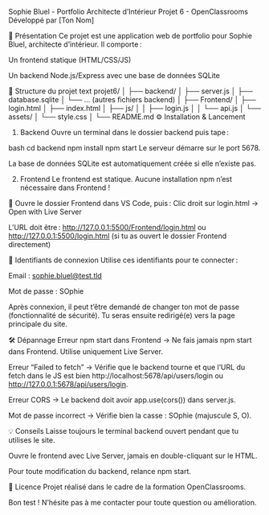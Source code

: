 Sophie Bluel - Portfolio Architecte d’Intérieur
Projet 6 - OpenClassrooms
Développé par [Ton Nom]

🚀 Présentation
Ce projet est une application web de portfolio pour Sophie Bluel, architecte d’intérieur.
Il comporte :

Un frontend statique (HTML/CSS/JS)

Un backend Node.js/Express avec une base de données SQLite

📁 Structure du projet
text
projet6/
│
├── backend/
│   ├── server.js
│   ├── database.sqlite
│   └── ... (autres fichiers backend)
│
├── Frontend/
│   ├── login.html
│   ├── index.html
│   ├── js/
│   │   ├── login.js
│   │   └── api.js
│   └── assets/
│       └── style.css
│
└── README.md
⚙️ Installation & Lancement
1. Backend
Ouvre un terminal dans le dossier backend puis tape :

bash
cd backend
npm install
npm start
Le serveur démarre sur le port 5678.

La base de données SQLite est automatiquement créée si elle n’existe pas.

2. Frontend
Le frontend est statique.
Aucune installation npm n’est nécessaire dans Frontend !

📢 Ouvre le dossier Frontend dans VS Code, puis :
Clic droit sur login.html → Open with Live Server

L’URL doit être :
http://127.0.0.1:5500/Frontend/login.html
ou
http://127.0.0.1:5500/login.html (si tu as ouvert le dossier Frontend directement)

🔑 Identifiants de connexion
Utilise ces identifiants pour te connecter :

Email : sophie.bluel@test.tld

Mot de passe : SOphie

Après connexion, il peut t’être demandé de changer ton mot de passe (fonctionnalité de sécurité).
Tu seras ensuite redirigé(e) vers la page principale du site.

🛠️ Dépannage
Erreur npm start dans Frontend
→ Ne fais jamais npm start dans Frontend. Utilise uniquement Live Server.

Erreur “Failed to fetch”
→ Vérifie que le backend tourne et que l’URL du fetch dans le JS est bien http://localhost:5678/api/users/login ou http://127.0.0.1:5678/api/users/login.

Erreur CORS
→ Le backend doit avoir app.use(cors()) dans server.js.

Mot de passe incorrect
→ Vérifie bien la casse : SOphie (majuscule S, O).

💡 Conseils
Laisse toujours le terminal backend ouvert pendant que tu utilises le site.

Ouvre le frontend avec Live Server, jamais en double-cliquant sur le HTML.

Pour toute modification du backend, relance npm start.

📄 Licence
Projet réalisé dans le cadre de la formation OpenClassrooms.

Bon test !
N’hésite pas à me contacter pour toute question ou amélioration.
